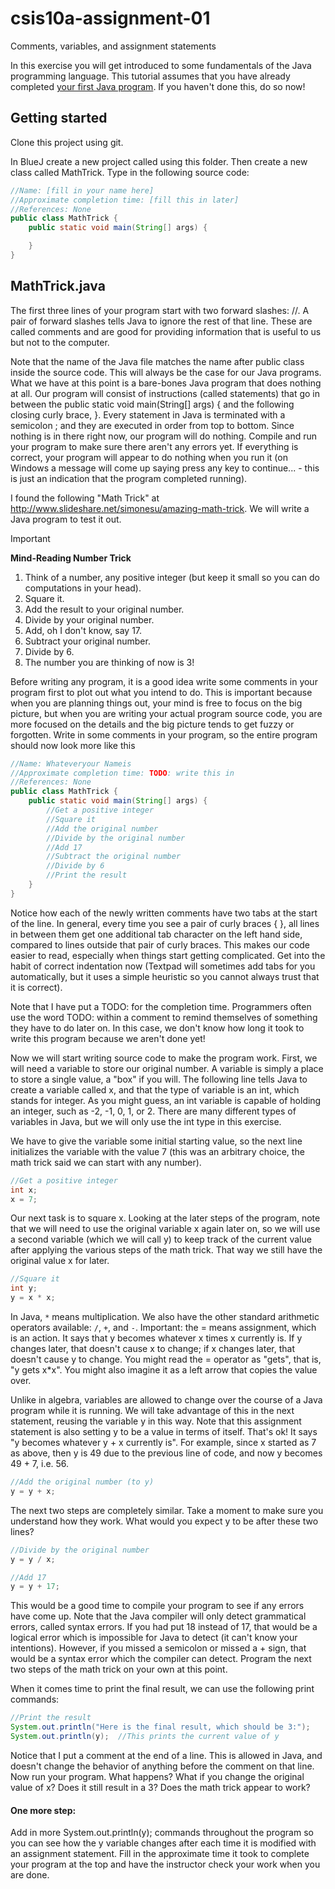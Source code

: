 # csis10a-assignment-01
Comments, variables, and assignment statements

In this exercise you will get introduced to some fundamentals of the Java programming language. This tutorial assumes that you have already completed [your first Java program](https://greenteapress.com/thinkapjava/html/thinkjava003.html#hello). If you haven't done this, do so now!

## Getting started

Clone this project using git.

In BlueJ create a new project called using this folder. Then create a new class called MathTrick. Type in the following source code:

```java
//Name: [fill in your name here]
//Approximate completion time: [fill this in later]
//References: None
public class MathTrick {
    public static void main(String[] args) {

    }
}
```

## MathTrick.java

The first three lines of your program start with two forward slashes: //. A pair of forward slashes tells Java to ignore the rest of that line. These are called comments and are good for providing information that is useful to us but not to the computer.

Note that the name of the Java file matches the name after public class inside the source code. This will always be the case for our Java programs. What we have at this point is a bare-bones Java program that does nothing at all. Our program will consist of instructions (called statements) that go in between the public static void main(String[] args) { and the following closing curly brace, }. Every statement in Java is terminated with a semicolon ; and they are executed in order from top to bottom. Since nothing is in there right now, our program will do nothing. Compile and run your program to make sure there aren't any errors yet. If everything is correct, your program will appear to do nothing when you run it (on Windows a message will come up saying press any key to continue... - this is just an indication that the program completed running).

I found the following "Math Trick" at http://www.slideshare.net/simonesu/amazing-math-trick. We will write a Java program to test it out.

> [!IMPORTANT]
> __Mind-Reading Number Trick__
> 1. Think of a number, any positive integer (but keep it small so you can do computations in your head).
> 2. Square it.
> 3. Add the result to your original number.
> 4. Divide by your original number.
> 5. Add, oh I don't know, say 17.
> 6. Subtract your original number.
> 7. Divide by 6.
> 8. The number you are thinking of now is 3!

Before writing any program, it is a good idea write some comments in your program first to plot out what you intend to do. This is important because when you are planning things out, your mind is free to focus on the big picture, but when you are writing your actual program source code, you are more focused on the details and the big picture tends to get fuzzy or forgotten. Write in some comments in your program, so the entire program should now look more like this

```java
//Name: Whateveryour Nameis
//Approximate completion time: TODO: write this in
//References: None
public class MathTrick {
    public static void main(String[] args) {
        //Get a positive integer
        //Square it
        //Add the original number
        //Divide by the original number
        //Add 17
        //Subtract the original number
        //Divide by 6
        //Print the result
    }
}
```

Notice how each of the newly written comments have two tabs at the start of the line. In general, every time you see a pair of curly braces { }, all lines in between them get one additional tab character on the left hand side, compared to lines outside that pair of curly braces. This makes our code easier to read, especially when things start getting complicated. Get into the habit of correct indentation now (Textpad will sometimes add tabs for you automatically, but it uses a simple heuristic so you cannot always trust that it is correct).

Note that I have put a TODO: for the completion time. Programmers often use the word TODO: within a comment to remind themselves of something they have to do later on. In this case, we don't know how long it took to write this program because we aren't done yet!

Now we will start writing source code to make the program work. First, we will need a variable to store our original number. A variable is simply a place to store a single value, a "box" if you will. The following line tells Java to create a variable called x, and that the type of variable is an int, which stands for integer. As you might guess, an int variable is capable of holding an integer, such as -2, -1, 0, 1, or 2. There are many different types of variables in Java, but we will only use the int type in this exercise.

We have to give the variable some initial starting value, so the next line initializes the variable with the value 7 (this was an arbitrary choice, the math trick said we can start with any number).

```java
//Get a positive integer
int x;
x = 7;
```

Our next task is to square x. Looking at the later steps of the program, note that we will need to use the original variable x again later on, so we will use a second variable (which we will call y) to keep track of the current value after applying the various steps of the math trick. That way we still have the original value x for later.

```java
//Square it
int y;
y = x * x;
```

In Java, `*` means multiplication. We also have the other standard arithmetic operators available: `/`, `+`, and `-`. Important: the = means assignment, which is an action. It says that y becomes whatever x times x currently is. If y changes later, that doesn't cause x to change; if x changes later, that doesn't cause y to change. You might read the = operator as "gets", that is, "y gets x*x". You might also imagine it as a left arrow that copies the value over.

Unlike in algebra, variables are allowed to change over the course of a Java program while it is running. We will take advantage of this in the next statement, reusing the variable y in this way. Note that this assignment statement is also setting y to be a value in terms of itself. That's ok! It says "y becomes whatever y + x currently is". For example, since x started as 7 as above, then y is 49 due to the previous line of code, and now y becomes 49 + 7, i.e. 56.

```java
//Add the original number (to y)
y = y + x;
```

The next two steps are completely similar. Take a moment to make sure you understand how they work. What would you expect y to be after these two lines?

```java
//Divide by the original number
y = y / x;

//Add 17
y = y + 17;
```

This would be a good time to compile your program to see if any errors have come up. Note that the Java compiler will only detect grammatical errors, called syntax errors. If you had put 18 instead of 17, that would be a logical error which is impossible for Java to detect (it can't know your intentions). However, if you missed a semicolon or missed a + sign, that would be a syntax error which the compiler can detect. Program the next two steps of the math trick on your own at this point.

When it comes time to print the final result, we can use the following print commands:

```java
//Print the result
System.out.println("Here is the final result, which should be 3:");
System.out.println(y);  //This prints the current value of y
```

Notice that I put a comment at the end of a line. This is allowed in Java, and doesn't change the behavior of anything before the comment on that line. Now run your program. What happens? What if you change the original value of x? Does it still result in a 3? Does the math trick appear to work?

#### One more step:

Add in more System.out.println(y); commands throughout the program so you can see how the y variable changes after each time it is modified with an assignment statement. Fill in the approximate time it took to complete your program at the top and have the instructor check your work when you are done.
